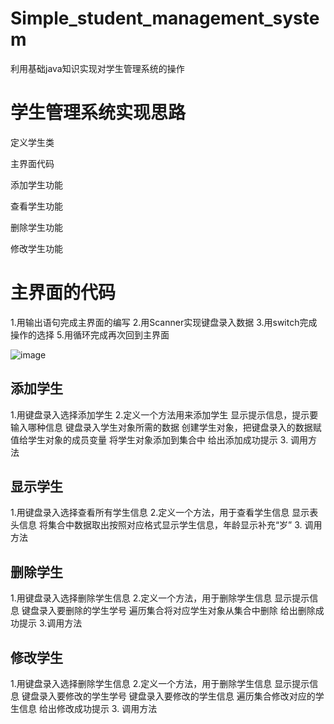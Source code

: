 # Simple_student_management_system
利用基础java知识实现对学生管理系统的操作

# 学生管理系统实现思路
定义学生类

主界面代码

添加学生功能

查看学生功能

删除学生功能

修改学生功能

# 主界面的代码
1.用输出语句完成主界面的编写
2.用Scanner实现键盘录入数据
3.用switch完成操作的选择
5.用循环完成再次回到主界面

![image](https://user-images.githubusercontent.com/61231746/152664212-89bdd22c-e9c7-4eee-8610-d555f2e4381f.png)

## 添加学生
1.用键盘录入选择添加学生
2.定义一个方法用来添加学生
  显示提示信息，提示要输入哪种信息
  键盘录入学生对象所需的数据
  创建学生对象，把键盘录入的数据赋值给学生对象的成员变量
  将学生对象添加到集合中
  给出添加成功提示
3. 调用方法

## 显示学生
1.用键盘录入选择查看所有学生信息
2.定义一个方法，用于查看学生信息
  显示表头信息
  将集合中数据取出按照对应格式显示学生信息，年龄显示补充“岁”
3. 调用方法

## 删除学生
1.用键盘录入选择删除学生信息
2.定义一个方法，用于删除学生信息
  显示提示信息
  键盘录入要删除的学生学号
  遍历集合将对应学生对象从集合中删除
  给出删除成功提示
3.调用方法

## 修改学生
1.用键盘录入选择删除学生信息
2.定义一个方法，用于删除学生信息
  显示提示信息
  键盘录入要修改的学生学号
  键盘录入要修改的学生信息
  遍历集合修改对应的学生信息
  给出修改成功提示
3. 调用方法




     
